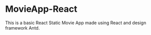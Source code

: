 # MovieApp-React

This is a basic React Static Movie App made using React and design framework Antd.
